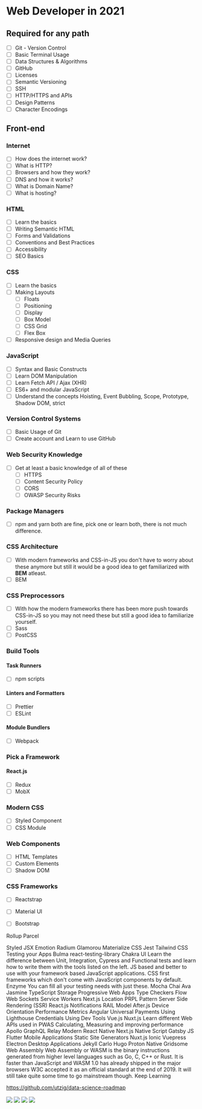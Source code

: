 # Web Developer in 2021

## Required for any path
- [ ] Git - Version Control
- [ ] Basic Terminal Usage
- [ ] Data Structures & Algorithms
- [ ] GitHub
- [ ] Licenses
- [ ] Semantic Versioning
- [ ] SSH
- [ ] HTTP/HTTPS and APIs
- [ ] Design Patterns
- [ ] Character Encodings

## Front-end
### Internet
- [ ] How does the internet work?
- [ ] What is HTTP?
- [ ] Browsers and how they work?
- [ ] DNS and how it works?
- [ ] What is Domain Name?
- [ ] What is hosting?

### HTML
- [ ] Learn the basics
- [ ] Writing Semantic HTML
- [ ] Forms and Validations
- [ ] Conventions and Best Practices
- [ ] Accessibility
- [ ] SEO Basics

### CSS
- [ ] Learn the basics
- [ ] Making Layouts
  - [ ] Floats
  - [ ] Positioning
  - [ ] Display
  - [ ] Box Model
  - [ ] CSS Grid
  - [ ] Flex Box
- [ ] Responsive design and Media Queries

### JavaScript
- [ ] Syntax and Basic Constructs
- [ ] Learn DOM Manipulation
- [ ] Learn Fetch API / Ajax (XHR)
- [ ] ES6+ and modular JavaScript
- [ ] Understand the concepts Hoisting, Event Bubbling, Scope, Prototype, Shadow DOM, strict

### Version Control Systems
- [ ] Basic Usage of Git
- [ ] Create account and Learn to use GitHub

### Web Security Knowledge
- [ ] Get at least a basic knowledge of all of these
  - [ ] HTTPS
  - [ ] Content Security Policy
  - [ ] CORS
  - [ ] OWASP Security Risks

### Package Managers
- [ ] npm and yarn both are fine, pick one or learn both, there is not much difference.

### CSS Architecture
- [ ] With modern frameworks and CSS-in-JS you don't have to worry about these anymore but still it would be a good idea to get familiarized with **BEM** atleast.
- [ ] BEM

### CSS Preprocessors
- [ ] With how the modern frameworks there has been more push towards CSS-in-JS so you may not need these but still a good idea to familiarize yourself.
- [ ] Sass
- [ ] PostCSS

### Build Tools
#### Task Runners
  - [ ] npm scripts
#### Linters and Formatters
  - [ ] Prettier
  - [ ] ESLint
#### Module Bundlers
  - [ ] Webpack

### Pick a Framework
#### React.js
  - [ ] Redux
  - [ ] MobX

### Modern CSS
- [ ] Styled Component
- [ ] CSS Module

### Web Components
- [ ] HTML Templates
- [ ] Custom Elements
- [ ] Shadow DOM

### CSS Frameworks
- [ ] Reactstrap
- [ ] Material UI
- [ ] Bootstrap



Rollup
Parcel

Styled JSX
Emotion
Radium
Glamorou
Materialize CSS
Jest
Tailwind CSS
Testing your Apps
Bulma
react-testing-library
Chakra UI
Learn the difference between Unit, Integration,
Cypress
and Functional tests and learn how to write
them with the tools listed on the left.
JS based and better to use
with your framework based
JavaScript applications.
CSS first frameworks which
don't come with JavaScript
components by default.
Enzyme
You can fill all your testing
needs with just these.
Mocha
Chai
Ava
Jasmine
TypeScript
Storage
Progressive Web Apps
Type Checkers
Flow
Web Sockets
Service Workers
Next.js
Location
PRPL Pattern
Server Side Rendering (SSR)
React.js
Notifications
RAIL Model
After.js
Device Orientation
Performance Metrics
Angular
Universal
Payments
Using Lighthouse
Credentials
Using Dev Tools
Vue.js
Nuxt.js
Learn different Web
APIs used in PWAS
Calculating, Measuring
and improving performance
Apollo
GraphQL
Relay Modern
React Native
Next.js
Native Script
Gatsby JS
Flutter
Mobile Applications
Static Site Generators
Nuxt.js
Ionic
Vuepress
Electron
Desktop Applications
Jekyll
Carlo
Hugo
Proton Native
Gridsome
Web Assembly
Web Assembly or WASM is the binary instructions generated from
higher level languages such as Go, C, C++ or Rust. It is faster than
JavaScript and WASM 1.0 has already shipped in the major browsers
W3C accepted it as an official standard at the end of 2019. It will still
take quite some time to go mainstream though.
Keep Learning

https://github.com/utzig/data-science-roadmap

<img align="center" src="https://github.com/kamranahmedse/developer-roadmap/raw/master/img/intro.png?v=2021" />
<img align="center" src="https://github.com/kamranahmedse/developer-roadmap/raw/master/img/frontend.png?year-2021-2" />
<img align="center" src="https://github.com/kamranahmedse/developer-roadmap/raw/master/img/backend.png?year-2021-2" />
<img align="center" src="https://github.com/kamranahmedse/developer-roadmap/raw/master/img/devops.png" />
